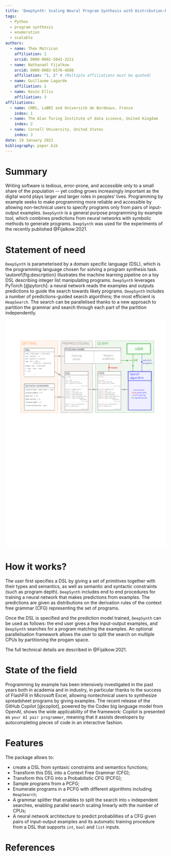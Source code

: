 ```yaml
---
title: 'DeepSynth: Scaling Neural Program Synthesis with Distribution-based Search'
tags:
  - Python
  - program synthesis
  - enumeration
  - scalable
authors:
  - name: Théo Matricon
    affiliation: 1
    orcid: 0000-0002-5043-3221 
  - name: Nathanaël Fijalkow
    orcid: 0000-0002-6576-4680  
    affiliation: "1, 2" # (Multiple affiliations must be quoted)
  - name: Guillaume Lagarde
    affiliation: 1
  - name: Kevin Ellis
    affiliation: 3
affiliations:
  - name: CNRS, LaBRI and Université de Bordeaux, France
    index: 1
  - name: The Alan Turing Institute of data science, United Kingdom
    index: 2
  - name: Cornell University, United States
    index: 3
date: 19 January 2022
bibliography: paper.bib
---
```


# Summary

Writing software is tedious, error-prone, and accessible only to a small share of the population -- yet coding grows increasingly important as the digital world plays larger and larger roles in peoples’ lives.
Programming by example seeks to make programming more reliable and accessible by allowing non-technical users to specify programs only from pairs of input-output examples.
`DeepSynth` is a general purpose programming by example tool, which combines predictions from neural networks with symbolic methods to generate programs. 
`DeepSynth` was used for the experiments of the recently published @Fijalkow:2021.

# Statement of need

`DeepSynth` is parameterised by a domain specific language (DSL), which is the programming language chosen for solving a program synthesis task. 
\autoref{fig:description} illustrates the machine learning pipeline on a toy DSL describing integer list manipulating programs. 
`DeepSynth` leverages PyTorch [@pytorch]: a neural network reads the examples and outputs predictions to guide the search towards likely programs.
`DeepSynth` includes a number of predictions-guided search algorithms; the most efficient is `HeapSearch`.
The search can be parallelised thanks to a new approach to partition the grammar and search through each part of the partition independently.

![Pipeline for neural predictions for syntax guided program synthesis.\label{fig:description}](sygus.svg)

# How it works?

The user first specifies a DSL by giving a set of primitives together with their types and semantics, as well as semantic and syntactic constraints (such as program depth).
`DeepSynth` includes end to end procedures for training a neural network that makes predictions from examples. The predictions are given as distributions on the derivation rules of the context free grammar (CFG) representing the set of programs.

Once the DSL is specified and the prediction model trained, `DeepSynth` can be used as follows: the end user gives a few input-output examples, and `DeepSynth` searches for a program matching the examples.
An optional parallelisation framework allows the user to split the search on multiple CPUs by partitioning the progam space. 

The full technical details are described in @Fijalkow:2021.

# State of the field

Programming by example has been intensively investigated in the past years both in academia and in industry, in particular thanks to the success of FlashFill in Microsoft Excel, allowing nontechnical users to synthesize spreadsheet programs by giving examples.
The recent release of the GitHub Copilot [@copilot], powered by the Codex big language model from OpenAI, shows the wide applicability of the framework: Copilot is presented as `your AI pair programmer`, meaning that it assists developers by autocompleting
pieces of code in an interactive fashion.

# Features

The package allows to:

- create a DSL from syntaxic constraints and semantics functions;
- Transform this DSL into a Context Free Grammar (CFG);
- Transform this CFG into a Probabilistic CFG (PCFG);
- Sample programs from a PCFG;
- Enumerate programs in a PCFG with different algorithms including `HeapSearch`;
- A grammar splitter that enables to split the search into `n` independent searches, enabling parallel search scaling linearly with the number of CPUs;
- A neural network architecture to predict probabilities of a CFG given pairs of input-output examples and its automatic training procedure from a DSL that supports `int`, `bool` and `list` inputs.

# References
